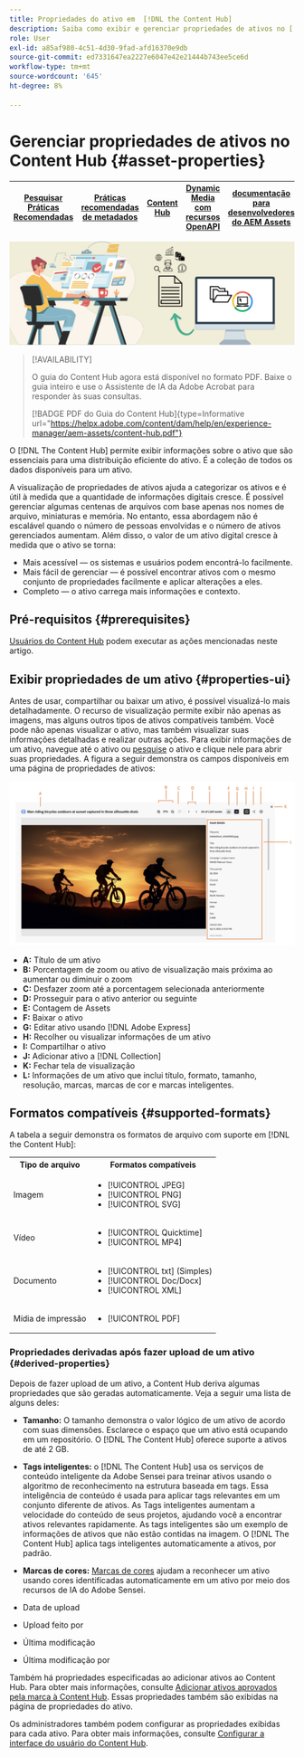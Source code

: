 ```yaml
---
title: Propriedades do ativo em  [!DNL the Content Hub]
description: Saiba como exibir e gerenciar propriedades de ativos no [!DNL Content Hub]
role: User
exl-id: a85af980-4c51-4d30-9fad-afd16370e9db
source-git-commit: ed7331647ea2227e6047e42e21444b743ee5ce6d
workflow-type: tm+mt
source-wordcount: '645'
ht-degree: 8%

---
```


# Gerenciar propriedades de ativos no Content Hub {#asset-properties}

| [Pesquisar Práticas Recomendadas](/help/assets/search-best-practices.md) | [Práticas recomendadas de metadados](/help/assets/metadata-best-practices.md) | [Content Hub](/help/assets/product-overview.md) | [Dynamic Media com recursos OpenAPI](/help/assets/dynamic-media-open-apis-overview.md) | [documentação para desenvolvedores do AEM Assets](https://developer.adobe.com/experience-cloud/experience-manager-apis/) |
| ------------- | --------------------------- |---------|----|-----|

![Imagem do banner de metadados](assets/metadata-banner-image.png)

>[!AVAILABILITY]
>
>O guia do Content Hub agora está disponível no formato PDF. Baixe o guia inteiro e use o Assistente de IA da Adobe Acrobat para responder às suas consultas.
>
>[!BADGE PDF do Guia do Content Hub]{type=Informative url="https://helpx.adobe.com/content/dam/help/en/experience-manager/aem-assets/content-hub.pdf"}

O [!DNL The Content Hub] permite exibir informações sobre o ativo que são essenciais para uma distribuição eficiente do ativo. É a coleção de todos os dados disponíveis para um ativo.

A visualização de propriedades de ativos ajuda a categorizar os ativos e é útil à medida que a quantidade de informações digitais cresce. É possível gerenciar algumas centenas de arquivos com base apenas nos nomes de arquivo, miniaturas e memória. No entanto, essa abordagem não é escalável quando o número de pessoas envolvidas e o número de ativos gerenciados aumentam. Além disso, o valor de um ativo digital cresce à medida que o ativo se torna:

* Mais acessível — os sistemas e usuários podem encontrá-lo facilmente.
* Mais fácil de gerenciar — é possível encontrar ativos com o mesmo conjunto de propriedades facilmente e aplicar alterações a eles.
* Completo — o ativo carrega mais informações e contexto.

## Pré-requisitos {#prerequisites}

[Usuários do Content Hub](deploy-content-hub.md#onboard-content-hub-users) podem executar as ações mencionadas neste artigo.

## Exibir propriedades de um ativo {#properties-ui}

Antes de usar, compartilhar ou baixar um ativo, é possível visualizá-lo mais detalhadamente. O recurso de visualização permite exibir não apenas as imagens, mas alguns outros tipos de ativos compatíveis também. Você pode não apenas visualizar o ativo, mas também visualizar suas informações detalhadas e realizar outras ações. Para exibir informações de um ativo, navegue até o ativo ou [pesquise](search-assets.md) o ativo e clique nele para abrir suas propriedades. A figura a seguir demonstra os campos disponíveis em uma página de propriedades de ativos:

![Propriedades de uma interface do usuário do ativo](assets/properties-ui.png)

* **A:** Título de um ativo
* **B:** Porcentagem de zoom ou ativo de visualização mais próxima ao aumentar ou diminuir o zoom
* **C:** Desfazer zoom até a porcentagem selecionada anteriormente
* **D:** Prosseguir para o ativo anterior ou seguinte
* **E:** Contagem de Assets
* **F:** Baixar o ativo
* **G:** Editar ativo usando [!DNL Adobe Express]
* **H:** Recolher ou visualizar informações de um ativo
* **I:** Compartilhar o ativo
* **J:** Adicionar ativo a [!DNL Collection]
* **K:** Fechar tela de visualização
* **L:** Informações de um ativo que inclui título, formato, tamanho, resolução, marcas, marcas de cor e marcas inteligentes.

## Formatos compatíveis {#supported-formats}

A tabela a seguir demonstra os formatos de arquivo com suporte em [!DNL the Content Hub]:

<table> 
    <tbody>
     <tr>
      <th><strong>Tipo de arquivo</strong></th>
      <th><strong>Formatos compatíveis</strong></th>
     </tr>
     <tr>
      <td>Imagem</td>
      <td>
        <ul>
            <li>[!UICONTROL JPEG]</li> 
            <li>[!UICONTROL PNG]</li> 
            <li>[!UICONTROL SVG]</li>
        </ul>
      </td>
     </tr>
     <tr>
      <td>Vídeo</td>
      <td>
        <ul>
            <li>[!UICONTROL Quicktime]</li>  
            <li>[!UICONTROL MP4]</li> 
        </ul>
      </td>
     </tr>
      <tr>
      <td>Documento</td>
      <td>
        <ul>
            <li>[!UICONTROL txt] (Simples)</li>  
            <li>[!UICONTROL Doc/Docx]</li> 
            <li>[!UICONTROL XML]</li>
        </ul>
      </td>
     </tr>
     <tr>
      <td>Mídia de impressão</td>
      <td>
        <ul>
            <li>[!UICONTROL PDF]</li>  
        </ul>
      </td>
     </tr>  
    </tbody>
   </table>

### Propriedades derivadas após fazer upload de um ativo {#derived-properties}

Depois de fazer upload de um ativo, a Content Hub deriva algumas propriedades que são geradas automaticamente. Veja a seguir uma lista de alguns deles:

* **Tamanho:** O tamanho demonstra o valor lógico de um ativo de acordo com suas dimensões. Esclarece o espaço que um ativo está ocupando em um repositório. O [!DNL The Content Hub] oferece suporte a ativos de até 2 GB.

<!--* **Tags:** Tags help you categorize assets that can be browsed and searched more efficiently. Tagging helps in propagating the appropriate taxonomy to other users and workflows. -->

* **Tags inteligentes:** o [!DNL The Content Hub] usa os serviços de conteúdo inteligente da Adobe Sensei para treinar ativos usando o algoritmo de reconhecimento na estrutura baseada em tags. Essa inteligência de conteúdo é usada para aplicar tags relevantes em um conjunto diferente de ativos. As Tags inteligentes aumentam a velocidade do conteúdo de seus projetos, ajudando você a encontrar ativos relevantes rapidamente. As tags inteligentes são um exemplo de informações de ativos que não estão contidas na imagem. O [!DNL The Content Hub] aplica tags inteligentes automaticamente a ativos, por padrão.

* **Marcas de cores:** [Marcas de cores](#https://experienceleague.adobe.com/docs/experience-manager-cloud-service/content/assets/manage/color-tag-images.html?lang=en) ajudam a reconhecer um ativo usando cores identificadas automaticamente em um ativo por meio dos recursos de IA do Adobe Sensei.

* Data de upload

* Upload feito por

* Última modificação

* Última modificação por

Também há propriedades especificadas ao adicionar ativos ao Content Hub. Para obter mais informações, consulte [Adicionar ativos aprovados pela marca à Content Hub](upload-brand-approved-assets.md). Essas propriedades também são exibidas na página de propriedades do ativo.

Os administradores também podem configurar as propriedades exibidas para cada ativo. Para obter mais informações, consulte [Configurar a interface do usuário do Content Hub](configure-content-hub-ui-options.md#configure-asset-details-content-hub).

<!--

### Date range {#date-range} 

The date range allows you to select dates you want to see the assets. You can customize date range by choosing the start and end dates. 

-->
